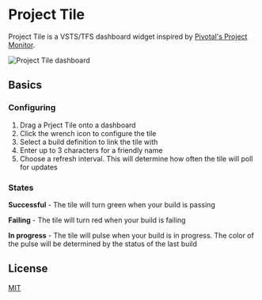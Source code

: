 # Project Tile

Project Tile is a VSTS/TFS dashboard widget inspired by [Pivotal's Project Monitor](https://github.com/pivotal/projectmonitor).

<img src="https://s3.amazonaws.com/heymrcarter-readme-images/preview-screenshot.gif" alt="Project Tile dashboard" style="max-width:100%"/>

## Basics

### Configuring

1. Drag a Prject Tile onto a dashboard
1. Click the wrench icon to configure the tile
1. Select a build definition to link the tile with
1. Enter up to 3 characters for a friendly name
1. Choose a refresh interval. This will determine how often the tile will poll for updates

### States

**Successful** - The tile will turn green when your build is passing

**Failing** - The tile will turn red when your build is failing

**In progress** - The tile will pulse when your build is in progress. The color of the pulse will be determined by the status of the last build

## License
[MIT](https://opensource.org/license/MIT)